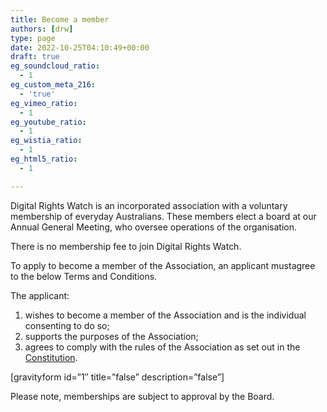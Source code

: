 ```yaml
---
title: Become a member
authors: [drw]
type: page
date: 2022-10-25T04:10:49+00:00
draft: true
eg_soundcloud_ratio:
  - 1
eg_custom_meta_216:
  - 'true'
eg_vimeo_ratio:
  - 1
eg_youtube_ratio:
  - 1
eg_wistia_ratio:
  - 1
eg_html5_ratio:
  - 1

---
```

Digital Rights Watch is an incorporated association with a voluntary membership of everyday Australians. These members elect a board at our Annual General Meeting, who oversee operations of the organisation.

There is no membership fee to join Digital Rights Watch.

To apply to become a member of the Association, an applicant mustagree to the below Terms and Conditions.

The applicant:

  1. wishes to become a member of the Association and is the individual consenting to do so;
  2. supports the purposes of the Association;
  3. agrees to comply with the rules of the Association as set out in the [Constitution][1].

[gravityform id=&#8221;1&#8243; title=&#8221;false&#8221; description=&#8221;false&#8221;]

Please note, memberships are subject to approval by the Board.

 [1]: /wp-content/uploads/2016/02/DRW-Constitution-23-02-16-2.pdf
